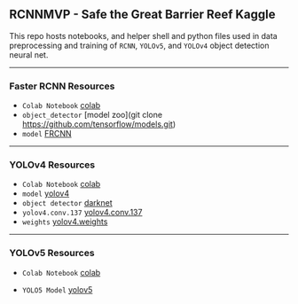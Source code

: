 ## RCNNMVP - Safe the Great Barrier Reef Kaggle

This repo hosts notebooks, and helper shell and python files used in data preprocessing and training of `RCNN`, `YOLOv5`, and `YOLOv4` object detection neural net.
****
### Faster RCNN Resources

* `Colab Notebook` [colab](https://colab.research.google.com/drive/1-N2peQoX7WC85rFXgodoLbvduX86jY4s#scrollTo=Yo_jRkAhT2Xg)
* `object_detector` [model zoo](git clone https://github.com/tensorflow/models.git)
* `model` [FRCNN](http://download.tensorflow.org/models/object_detection/tf2/20200711/faster_rcnn_inception_resnet_v2_640x640_coco17_tpu-8.tar.gz)
****
### YOLOv4 Resources

* `Colab Notebook` [colab](https://colab.research.google.com/drive/1PNvc1iJJGgSDXtXJ-0tEvLJlWjnPqY9z#scrollTo=a6DmZf6VBZnB)
* `model` [yolov4](https://github.com/ultralytics/yolov4)
* `object detector` [darknet](https://github.com/pjreddie/darknet.git)
* `yolov4.conv.137` [yolov4.conv.137](https://github.com/AlexeyAB/darknet/releases/download/darknet_yolo_v3_optimal/)
* `weights`       [yolov4.weights](https://github.com/AlexeyAB/darknet/releases/download/darknet_yolo_v3_optimal/yolov4.weights)

****
### YOLOv5 Resources

* `Colab Notebook` [colab](https://colab.research.google.com/drive/1b5uWVfHZvK0qjuXzGeSi2mVmzfuHLkT2#scrollTo=yD-yfWt_Womh)

* `YOLO5 Model` [yolov5](https://github.com/ultralytics/yolov5.git)
